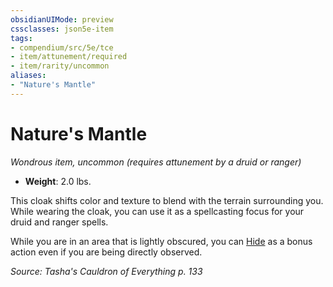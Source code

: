 ```yaml
---
obsidianUIMode: preview
cssclasses: json5e-item
tags:
- compendium/src/5e/tce
- item/attunement/required
- item/rarity/uncommon
aliases: 
- "Nature's Mantle"
---
```

# Nature's Mantle
*Wondrous item, uncommon (requires attunement by a druid or ranger)*  

- **Weight**: 2.0 lbs.

This cloak shifts color and texture to blend with the terrain surrounding you. While wearing the cloak, you can use it as a spellcasting focus for your druid and ranger spells.

While you are in an area that is lightly obscured, you can [Hide](Mechanics/Rules/actions.md#Hide) as a bonus action even if you are being directly observed.

*Source: Tasha's Cauldron of Everything p. 133*